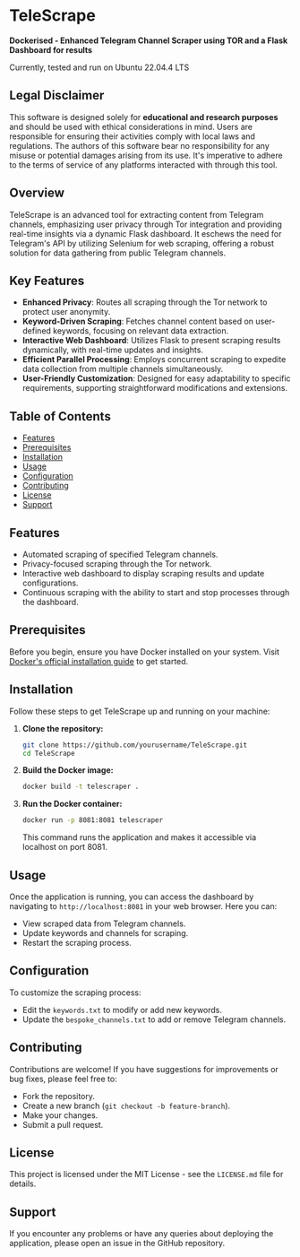 # TeleScrape 
**Dockerised - Enhanced Telegram Channel Scraper using TOR and a Flask Dashboard for results**

Currently, tested and run on Ubuntu 22.04.4 LTS

## Legal Disclaimer
This software is designed solely for **educational and research purposes** and should be used with ethical considerations in mind. Users are responsible for ensuring their activities comply with local laws and regulations. The authors of this software bear no responsibility for any misuse or potential damages arising from its use. It's imperative to adhere to the terms of service of any platforms interacted with through this tool.

## Overview

TeleScrape is an advanced tool for extracting content from Telegram channels, emphasizing user privacy through Tor integration and providing real-time insights via a dynamic Flask dashboard. It eschews the need for Telegram's API by utilizing Selenium for web scraping, offering a robust solution for data gathering from public Telegram channels.

## Key Features

- **Enhanced Privacy**: Routes all scraping through the Tor network to protect user anonymity.
- **Keyword-Driven Scraping**: Fetches channel content based on user-defined keywords, focusing on relevant data extraction.
- **Interactive Web Dashboard**: Utilizes Flask to present scraping results dynamically, with real-time updates and insights.
- **Efficient Parallel Processing**: Employs concurrent scraping to expedite data collection from multiple channels simultaneously.
- **User-Friendly Customization**: Designed for easy adaptability to specific requirements, supporting straightforward modifications and extensions.

## Table of Contents
- [Features](#features)
- [Prerequisites](#prerequisites)
- [Installation](#installation)
- [Usage](#usage)
- [Configuration](#configuration)
- [Contributing](#contributing)
- [License](#license)
- [Support](#support)

## Features
- Automated scraping of specified Telegram channels.
- Privacy-focused scraping through the Tor network.
- Interactive web dashboard to display scraping results and update configurations.
- Continuous scraping with the ability to start and stop processes through the dashboard.

## Prerequisites
Before you begin, ensure you have Docker installed on your system. Visit [Docker's official installation guide](https://docs.docker.com/get-docker/) to get started.

## Installation
Follow these steps to get TeleScrape up and running on your machine:

1. **Clone the repository:**
   ```bash
   git clone https://github.com/yourusername/TeleScrape.git
   cd TeleScrape
   ```

2. **Build the Docker image:**
   ```bash
   docker build -t telescraper .
   ```

3. **Run the Docker container:**
   ```bash
   docker run -p 8081:8081 telescraper
   ```

   This command runs the application and makes it accessible via localhost on port 8081.

## Usage

Once the application is running, you can access the dashboard by navigating to `http://localhost:8081` in your web browser. Here you can:

- View scraped data from Telegram channels.
- Update keywords and channels for scraping.
- Restart the scraping process.

## Configuration

To customize the scraping process:

- Edit the `keywords.txt` to modify or add new keywords.
- Update the `bespoke_channels.txt` to add or remove Telegram channels.

## Contributing

Contributions are welcome! If you have suggestions for improvements or bug fixes, please feel free to:

- Fork the repository.
- Create a new branch (`git checkout -b feature-branch`).
- Make your changes.
- Submit a pull request.

## License

This project is licensed under the MIT License - see the `LICENSE.md` file for details.

## Support

If you encounter any problems or have any queries about deploying the application, please open an issue in the GitHub repository.
